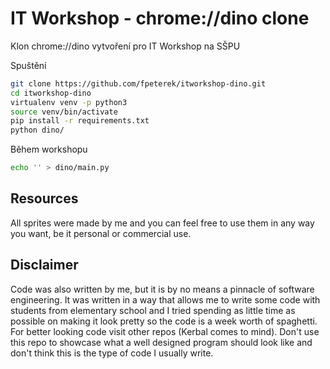# IT Workshop - chrome://dino clone

Klon chrome://dino vytvoření pro IT Workshop na SŠPU

Spuštění

```bash
git clone https://github.com/fpeterek/itworkshop-dino.git
cd itworkshop-dino
virtualenv venv -p python3
source venv/bin/activate
pip install -r requirements.txt
python dino/
```

Během workshopu

```bash
echo '' > dino/main.py
```

## Resources

All sprites were made by me and you can feel free to use them in any 
way you want, be it personal or commercial use.

## Disclaimer

Code was also written by me, but it is by no means a pinnacle of software
engineering. It was written in a way that allows me to write some code
with students from elementary school and I tried spending as little
time as possible on making it look pretty so the code is a week worth
of spaghetti. For better looking code visit other repos (Kerbal comes to
mind). Don't use this repo to showcase what a well designed program should
look like and don't think this is the type of code I usually write.
